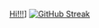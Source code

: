 [Hi!!!](https://capsule-render.vercel.app/api?type=waving&color=BDBDC8&height=150&section=header)]
[![GitHub Streak](https://streak-stats.demolab.com?user=owo404&theme=dark&hide_current_streak=true&hide_longest_streak=true)](https://git.io/streak-stats)
